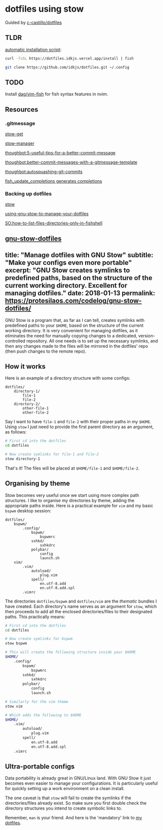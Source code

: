 # dotfiles using stow

Guided by [c-castillo/dotfiles](https://github.com/c-castillo/dotfiles)

## TLDR

[automatic installation script](https://dm.idkjs.vercel.app/install):

```bash
curl -fsSL https://dotfiles.idkjs.vercel.app/install | fish
```
```bash
git clone https://github.com/idkjs/dotfiles.git ~/.config
```

## TODO

Install [dag/vim-fish](https://github.com/dag/vim-fish) for fish syntax features in nvim.


## Resources

### .gitmessage
[stow-get](https://github.com/rcmdnk/stow-get)

[stow-manager](https://github.com/samba2/stow-manager)

[thoughbot:5-useful-tips-for-a-better-commit-message](https://thoughtbot.com/blog/5-useful-tips-for-a-better-commit-message)

[thoughbot:better-commit-messages-with-a-gitmessage-template](https://thoughtbot.com/blog/better-commit-messages-with-a-gitmessage-template)

[thoughbot:autosquashing-git-commits](https://thoughtbot.com/blog/autosquashing-git-commits)

[fish_update_completions generates completions](https://www.2daygeek.com/linux-fish-shell-friendly-interactive-shell/)

### Backing up dotfiles

[stow](https://www.gnu.org/software/stow/)

[using-gnu-stow-to-manage-your-dotfiles](http://brandon.invergo.net/news/2012-05-26-using-gnu-stow-to-manage-your-dotfiles.html)

[SO:how-to-list-files-directories-only-in-fishshell](https://stackoverflow.com/questions/37222484/how-to-list-files-directories-only-in-fishshell)

[gnu-stow-dotfiles](https://protesilaos.com/codelog/gnu-stow-dotfiles/)
---
title: "Manage dotfiles with GNU Stow"
subtitle: "Make your configs even more portable"
excerpt: "GNU Stow creates symlinks to predefined paths, based on the structure of the current working directory. Excellent for managing dotfiles."
date: 2018-01-13
permalink: https://protesilaos.com/codelog/gnu-stow-dotfiles/
---
GNU Stow is a program that, as far as I can tell, creates symlinks with predefined paths to your `$HOME`, based on the structure of the current working directory. It is very convenient for managing dotfiles, as it eliminates the need for manually copying changes to a dedicated, version-controlled repository. All one needs is to set up the necessary symlinks, and then any changes made to the files will be mirrored in the dotfiles' repo (then push changes to the remote repo).

## How it works

Here is an example of a directory structure with some configs:

```
dotfiles/
    directory-1/
        file-1
        file-2
    directory-2/
        other-file-1
        other-file-2
```

Say I want to have `file-1` and `file-2` with their proper paths in my `$HOME`. Using `stow` I just need to provide the first parent directory as an argument, as follows:

```sh
# First cd into the dotfiles
cd dotfiles

# Now create symlinks for file-1 and file-2
stow directory-1
```

That's it! The files will be placed at `$HOME/file-1` and `$HOME/file-2`.

## Organising by theme

Stow becomes very useful once we start using more complex path structures. I like to organise my directories by theme, adding the appropriate paths inside. Here is a practical example for `vim` and my basic `bspwm` desktop session:

```
dotfiles/
    bspwm/
        .config/
            bspwm/
                bspwmrc
            sxhkd/
                sxhkdrc
            polybar/
                config
                launch.sh
    vim/
        .vim/
            autoload/
                plug.vim
            spell/
                en.utf-8.add
                en.utf-8.add.spl
        .vimrc
```

The directories `dotfiles/bspwm` and `dotfiles/vim` are the *thematic* bundles I have created. Each directory's name serves as an argument for `stow`, which then proceeds to add all the enclosed directories/files to their designated paths. This practically means:

```sh
# First cd into the dotfiles
cd dotfiles

# Now create symlinks for bspwm
stow bspwm

# This will create the following structure inside your $HOME
$HOME/
    .config/
        bspwm/
            bspwmrc
        sxhkd/
            sxhkdrc
        polybar/
            config
            launch.sh

# Similarly for the vim theme
stow vim

# Which adds the following to $HOME
$HOME/
    .vim/
        autoload/
            plug.vim
        spell/
            en.utf-8.add
            en.utf-8.add.spl
    .vimrc
```

## Ultra-portable configs

Data portability is already great in GNU/Linux land. With GNU Stow it just becomes even easier to manage your configurations. It is particularly useful for quickly setting up a work environment on a clean install.

The one caveat is that `stow` will fail to create the symlinks if the directories/files already exist. So make sure you first double check the directory structures you intend to create symbolic links to.

Remember, `man` is your friend. And here is the 'mandatory' link to [my dotfiles](https://gitlab.com/protesilaos/dotfiles).
